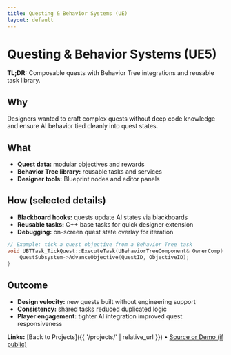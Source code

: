 ```yaml
---
title: Questing & Behavior Systems (UE)
layout: default
---
```


# Questing & Behavior Systems (UE5)

**TL;DR:** Composable quests with Behavior Tree integrations and reusable task library.

## Why
Designers wanted to craft complex quests without deep code knowledge and ensure AI behavior tied cleanly into quest states.

## What
- **Quest data:** modular objectives and rewards
- **Behavior Tree library:** reusable tasks and services
- **Designer tools:** Blueprint nodes and editor panels

## How (selected details)
- **Blackboard hooks:** quests update AI states via blackboards
- **Reusable tasks:** C++ base tasks for quick designer extension
- **Debugging:** on-screen quest state overlay for iteration

```cpp
// Example: tick a quest objective from a Behavior Tree task
void UBTTask_TickQuest::ExecuteTask(UBehaviorTreeComponent& OwnerComp) {
    QuestSubsystem->AdvanceObjective(QuestID, ObjectiveID);
}
```

## Outcome

* **Design velocity:** new quests built without engineering support
* **Consistency:** shared tasks reduced duplicated logic
* **Player engagement:** tighter AI integration improved quest responsiveness

**Links:** [Back to Projects]({{ '/projects/' | relative_url }}) • [Source or Demo (if public)](https://example.com)
